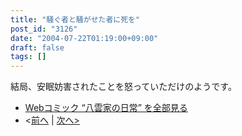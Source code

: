 ```yaml
---
title: "騒ぐ者と騒がせた者に死を"
post_id: "3126"
date: "2004-07-22T01:19:00+09:00"
draft: false
tags: []
---
```


結局、安眠妨害されたことを怒っていただけのようです。

* [Webコミック “八雲家の日常” を全部見る](/tag/yakumo-family?order=ASC)
* <[前へ](/3124) | [次へ>](/3127)
